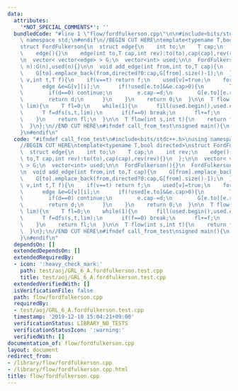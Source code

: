 ```yaml
---
data:
  attributes:
    '*NOT_SPECIAL_COMMENTS*': ''
  bundledCode: "#line 1 \"flow/fordfulkerson.cpp\"\n\n#include<bits/stdc++.h>\nusing\
    \ namespace std;\n#endif\n//BEGIN CUT HERE\ntemplate<typename T,bool directed>\n\
    struct FordFulkerson{\n  struct edge{\n    int to;\n    T cap;\n    int rev;\n\
    \    edge(){}\n    edge(int to,T cap,int rev):to(to),cap(cap),rev(rev){}\n  };\n\
    \n  vector< vector<edge> > G;\n  vector<int> used;\n\n  FordFulkerson(){}\n  FordFulkerson(int\
    \ n):G(n),used(n){}\n\n  void add_edge(int from,int to,T cap){\n    G[from].emplace_back(to,cap,G[to].size());\n\
    \    G[to].emplace_back(from,directed?0:cap,G[from].size()-1);\n  }\n\n  T dfs(int\
    \ v,int t,T f){\n    if(v==t) return f;\n    used[v]=true;\n    for(int i=0;i<(int)G[v].size();i++){\n\
    \      edge &e=G[v][i];\n      if(!used[e.to]&&e.cap>0){\n        T d=dfs(e.to,t,min(f,e.cap));\n\
    \        if(d==0) continue;\n        e.cap-=d;\n        G[e.to][e.rev].cap+=d;\n\
    \        return d;\n      }\n    }\n    return 0;\n  }\n\n  T flow(int s,int t,T\
    \ lim){\n    T fl=0;\n    while(1){\n      fill(used.begin(),used.end(),0);\n\
    \      T f=dfs(s,t,lim);\n      if(f==0) break;\n      fl+=f;\n      lim-=f;\n\
    \    }\n    return fl;\n  }\n\n  T flow(int s,int t){\n    return flow(s,t,numeric_limits<T>::max()/2);\n\
    \  }\n};\n//END CUT HERE\n#ifndef call_from_test\nsigned main(){\n  return 0;\n\
    }\n#endif\n"
  code: "#ifndef call_from_test\n#include<bits/stdc++.h>\nusing namespace std;\n#endif\n\
    //BEGIN CUT HERE\ntemplate<typename T,bool directed>\nstruct FordFulkerson{\n\
    \  struct edge{\n    int to;\n    T cap;\n    int rev;\n    edge(){}\n    edge(int\
    \ to,T cap,int rev):to(to),cap(cap),rev(rev){}\n  };\n\n  vector< vector<edge>\
    \ > G;\n  vector<int> used;\n\n  FordFulkerson(){}\n  FordFulkerson(int n):G(n),used(n){}\n\
    \n  void add_edge(int from,int to,T cap){\n    G[from].emplace_back(to,cap,G[to].size());\n\
    \    G[to].emplace_back(from,directed?0:cap,G[from].size()-1);\n  }\n\n  T dfs(int\
    \ v,int t,T f){\n    if(v==t) return f;\n    used[v]=true;\n    for(int i=0;i<(int)G[v].size();i++){\n\
    \      edge &e=G[v][i];\n      if(!used[e.to]&&e.cap>0){\n        T d=dfs(e.to,t,min(f,e.cap));\n\
    \        if(d==0) continue;\n        e.cap-=d;\n        G[e.to][e.rev].cap+=d;\n\
    \        return d;\n      }\n    }\n    return 0;\n  }\n\n  T flow(int s,int t,T\
    \ lim){\n    T fl=0;\n    while(1){\n      fill(used.begin(),used.end(),0);\n\
    \      T f=dfs(s,t,lim);\n      if(f==0) break;\n      fl+=f;\n      lim-=f;\n\
    \    }\n    return fl;\n  }\n\n  T flow(int s,int t){\n    return flow(s,t,numeric_limits<T>::max()/2);\n\
    \  }\n};\n//END CUT HERE\n#ifndef call_from_test\nsigned main(){\n  return 0;\n\
    }\n#endif\n"
  dependsOn: []
  extendedDependsOn: []
  extendedRequiredBy:
  - icon: ':heavy_check_mark:'
    path: test/aoj/GRL_6_A.fordfulkerson.test.cpp
    title: test/aoj/GRL_6_A.fordfulkerson.test.cpp
  extendedVerifiedWith: []
  isVerificationFile: false
  path: flow/fordfulkerson.cpp
  requiredBy:
  - test/aoj/GRL_6_A.fordfulkerson.test.cpp
  timestamp: '2019-12-10 15:04:21+09:00'
  verificationStatus: LIBRARY_NO_TESTS
  verificationStatusIcon: ':warning:'
  verifiedWith: []
documentation_of: flow/fordfulkerson.cpp
layout: document
redirect_from:
- /library/flow/fordfulkerson.cpp
- /library/flow/fordfulkerson.cpp.html
title: flow/fordfulkerson.cpp
---
```

